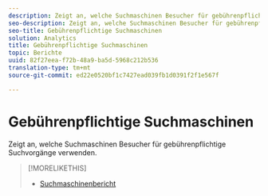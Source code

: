 ```yaml
---
description: Zeigt an, welche Suchmaschinen Besucher für gebührenpflichtige Suchvorgänge verwenden.
seo-description: Zeigt an, welche Suchmaschinen Besucher für gebührenpflichtige Suchvorgänge verwenden.
seo-title: Gebührenpflichtige Suchmaschinen
solution: Analytics
title: Gebührenpflichtige Suchmaschinen
topic: Berichte
uuid: 82f27eea-f72b-48a9-ba5d-5968c212b536
translation-type: tm+mt
source-git-commit: ed22e0520bf1c7427ead039fb1d0391f2f1e567f

---
```



# Gebührenpflichtige Suchmaschinen

Zeigt an, welche Suchmaschinen Besucher für gebührenpflichtige Suchvorgänge verwenden.

>[!MORELIKETHIS]
>
>* [Suchmaschinenbericht](/help/components/c-variables/dimensionslist/reports-search-engines.md)

